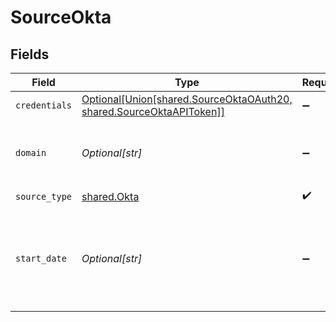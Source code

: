 # SourceOkta


## Fields

| Field                                                                                                                              | Type                                                                                                                               | Required                                                                                                                           | Description                                                                                                                        | Example                                                                                                                            |
| ---------------------------------------------------------------------------------------------------------------------------------- | ---------------------------------------------------------------------------------------------------------------------------------- | ---------------------------------------------------------------------------------------------------------------------------------- | ---------------------------------------------------------------------------------------------------------------------------------- | ---------------------------------------------------------------------------------------------------------------------------------- |
| `credentials`                                                                                                                      | [Optional[Union[shared.SourceOktaOAuth20, shared.SourceOktaAPIToken]]](../../models/shared/sourceoktaauthorizationmethod.md)       | :heavy_minus_sign:                                                                                                                 | N/A                                                                                                                                |                                                                                                                                    |
| `domain`                                                                                                                           | *Optional[str]*                                                                                                                    | :heavy_minus_sign:                                                                                                                 | The Okta domain. See the <a href="https://docs.airbyte.com/integrations/sources/okta">docs</a> for instructions on how to find it. |                                                                                                                                    |
| `source_type`                                                                                                                      | [shared.Okta](../../models/shared/okta.md)                                                                                         | :heavy_check_mark:                                                                                                                 | N/A                                                                                                                                |                                                                                                                                    |
| `start_date`                                                                                                                       | *Optional[str]*                                                                                                                    | :heavy_minus_sign:                                                                                                                 | UTC date and time in the format YYYY-MM-DDTHH:MM:SSZ. Any data before this date will not be replicated.                            | 2022-07-22T00:00:00Z                                                                                                               |